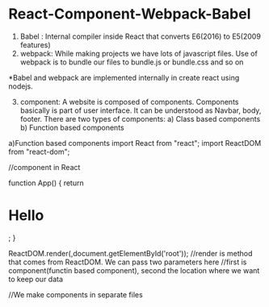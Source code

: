 # React-Component-Webpack-Babel
  
1) Babel : Internal compiler inside React that converts E6(2016) to E5(2009 features)
2) webpack: While making projects we have lots of javascript files. Use of webpack is to bundle our files to bundle.js or bundle.css and so on

*Babel and webpack are implemented internally in create react using nodejs.

3) component: A website is composed of components. Components basically is part of user interface. It can be understood as Navbar, body, footer.
 There are two types of components: a) Class based components b) Function based components

a)Function based components 
import React from "react";
import ReactDOM from "react-dom";

//component in React

function App() {
  return <h1> Hello </h1>;
}

ReactDOM.render(<App/>,document.getElementById('root'));
//render is method that comes from ReactDOM. We can pass two parameters here
//first is component(functin based component), second the location where we want to keep our data
 
//We make components in separate files
